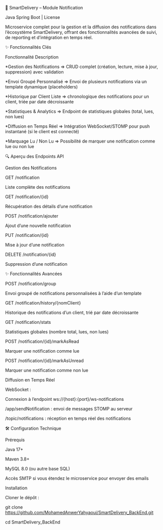 🚀 SmartDelivery – Module Notification

Java Spring Boot | License

Microservice complet pour la gestion et la diffusion des notifications dans l’écosystème SmartDelivery, offrant des fonctionnalités avancées de suivi, de reporting et d’intégration en temps réel.

✨ Fonctionnalités Clés

Fonctionnalité                                   Description

*Gestion des Notifications	                       => CRUD complet (création, lecture, mise à jour, suppression) avec validation

*Envoi Groupé Personnalisé	                       => Envoi de plusieurs notifications via un template dynamique (placeholders)

*Historique par Client	Liste                      => chronologique des notifications pour un client, triée par date décroissante

*Statistiques & Analytics	                         => Endpoint de statistiques globales (total, lues, non lues)

*Diffusion en Temps Réel	                         => Intégration WebSocket/STOMP pour push instantané (si le client est connecté)

*Marquage Lu / Non Lu	                              => Possibilité de marquer une notification comme lue ou non lue

🔍 Aperçu des Endpoints API

Gestion des Notifications

GET /notification

Liste complète des notifications

GET /notification/{id}

Récupération des détails d’une notification

POST /notification/ajouter

Ajout d’une nouvelle notification

PUT /notification/{id}

Mise à jour d’une notification

DELETE /notification/{id}

Suppression d’une notification

✨ Fonctionnalités Avancées

POST /notification/group

Envoi groupé de notifications personnalisées à l’aide d’un template

GET /notification/history/{nomClient}

Historique des notifications d’un client, trié par date décroissante

GET /notification/stats

Statistiques globales (nombre total, lues, non lues)

POST /notification/{id}/markAsRead

Marquer une notification comme lue

POST /notification/{id}/markAsUnread

Marquer une notification comme non lue

Diffusion en Temps Réel

WebSocket :

Connexion à l’endpoint ws://{host}:{port}/ws-notifications

/app/sendNotification : envoi de messages STOMP au serveur

/topic/notifications : réception en temps réel des notifications

🛠 Configuration Technique

Prérequis

Java 17+

Maven 3.8+

MySQL 8.0 (ou autre base SQL)

Accès SMTP si vous étendez le microservice pour envoyer des emails

Installation

Cloner le dépôt :

git clone https://github.com/MohamedAnwerYahyaoui/SmartDelivery_BackEnd.git

cd SmartDelivery_BackEnd



